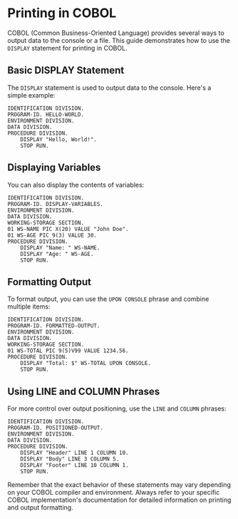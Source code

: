 # Printing in COBOL

COBOL (Common Business-Oriented Language) provides several ways to output data to the console or a file. This guide demonstrates how to use the `DISPLAY` statement for printing in COBOL.

## Basic DISPLAY Statement

The `DISPLAY` statement is used to output data to the console. Here's a simple example:

```cobol
IDENTIFICATION DIVISION.
PROGRAM-ID. HELLO-WORLD.
ENVIRONMENT DIVISION.
DATA DIVISION.
PROCEDURE DIVISION.
    DISPLAY "Hello, World!".
    STOP RUN.
```

## Displaying Variables

You can also display the contents of variables:

```cobol
IDENTIFICATION DIVISION.
PROGRAM-ID. DISPLAY-VARIABLES.
ENVIRONMENT DIVISION.
DATA DIVISION.
WORKING-STORAGE SECTION.
01 WS-NAME PIC X(20) VALUE "John Doe".
01 WS-AGE PIC 9(3) VALUE 30.
PROCEDURE DIVISION.
    DISPLAY "Name: " WS-NAME.
    DISPLAY "Age: " WS-AGE.
    STOP RUN.
```

## Formatting Output

To format output, you can use the `UPON CONSOLE` phrase and combine multiple items:

```cobol
IDENTIFICATION DIVISION.
PROGRAM-ID. FORMATTED-OUTPUT.
ENVIRONMENT DIVISION.
DATA DIVISION.
WORKING-STORAGE SECTION.
01 WS-TOTAL PIC 9(5)V99 VALUE 1234.56.
PROCEDURE DIVISION.
    DISPLAY "Total: $" WS-TOTAL UPON CONSOLE.
    STOP RUN.
```

## Using LINE and COLUMN Phrases

For more control over output positioning, use the `LINE` and `COLUMN` phrases:

```cobol
IDENTIFICATION DIVISION.
PROGRAM-ID. POSITIONED-OUTPUT.
ENVIRONMENT DIVISION.
DATA DIVISION.
PROCEDURE DIVISION.
    DISPLAY "Header" LINE 1 COLUMN 10.
    DISPLAY "Body" LINE 3 COLUMN 5.
    DISPLAY "Footer" LINE 10 COLUMN 1.
    STOP RUN.
```

Remember that the exact behavior of these statements may vary depending on your COBOL compiler and environment. Always refer to your specific COBOL implementation's documentation for detailed information on printing and output formatting.
